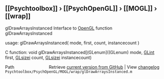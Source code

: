 ## [[Psychtoolbox]] &#8250; [[PsychOpenGL]] &#8250; [[MOGL]] &#8250; [[wrap]]

glDrawArraysInstanced  Interface to [OpenGL](OpenGL) function glDrawArraysInstanced  
  
usage:  glDrawArraysInstanced( mode, first, count, instancecount )  
  
C function:  void glDrawArraysInstanced[(GLenum]((GLenum) mode, [GLint](GLint) first, [GLsizei](GLsizei) count, [GLsizei](GLsizei) instancecount)  




<div class="code_header" style="text-align:right;">
  <span style="float:left;">Path&nbsp;&nbsp;</span> <span class="counter">Retrieve <a href=
  "https://raw.github.com/Psychtoolbox-3/Psychtoolbox-3/beta/Psychtoolbox/PsychOpenGL/MOGL/wrap/glDrawArraysInstanced.m">current version from GitHub</a> | View <a href=
  "https://github.com/Psychtoolbox-3/Psychtoolbox-3/commits/beta/Psychtoolbox/PsychOpenGL/MOGL/wrap/glDrawArraysInstanced.m">changelog</a></span>
</div>
<div class="code">
  <code>Psychtoolbox/PsychOpenGL/MOGL/wrap/glDrawArraysInstanced.m</code>
</div>

